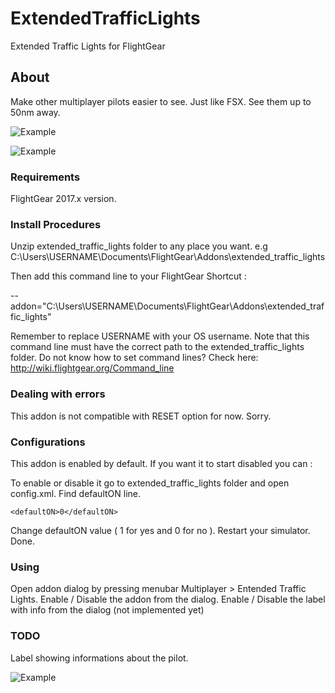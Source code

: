 # ExtendedTrafficLights
Extended Traffic Lights for FlightGear

## About
Make other multiplayer pilots easier to see. Just like FSX. See them up to 50nm away.

![Example](https://i.imgur.com/vxOi25X.jpg)

![Example](https://i.imgur.com/acbB1sI.jpg)

### Requirements

FlightGear 2017.x version.

### Install Procedures

Unzip extended_traffic_lights folder to any place you want. e.g C:\Users\USERNAME\Documents\FlightGear\Addons\extended_traffic_lights

Then add this command line to your FlightGear Shortcut :

--addon="C:\Users\USERNAME\Documents\FlightGear\Addons\extended_traffic_lights"

Remember to replace USERNAME with your OS username.
Note that this command line must have the correct path to the extended_traffic_lights folder.
Do not know how to set command lines? Check here: http://wiki.flightgear.org/Command_line

### Dealing with errors

This addon is not compatible with RESET option for now. Sorry.

### Configurations

This addon is enabled by default. If you want it to start disabled you can :

To enable or disable it go to extended_traffic_lights folder and open config.xml. Find defaultON line.

```<defaultON>0</defaultON>```

Change defaultON value ( 1 for yes and 0 for no ). Restart your simulator. Done.

### Using
Open addon dialog by pressing menubar Multiplayer > Entended Traffic Lights.
Enable / Disable the addon from the dialog.
Enable / Disable the label with info from the dialog (not implemented yet)

### TODO

Label showing informations about the pilot.

![Example](https://i.imgur.com/3ULqaaA.jpg)
